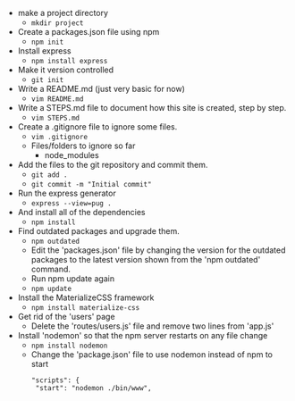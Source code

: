 - make a project directory
  - `mkdir project`
- Create a packages.json file using npm
  - `npm init`
- Install express
  - `npm install express`
- Make it version controlled
  - `git init`
- Write a README.md (just very basic for now)
  - `vim README.md`
- Write a STEPS.md file to document how this site is created, step by step.
  - `vim STEPS.md`
- Create a .gitignore file to ignore some files.
  - `vim .gitignore`
  - Files/folders to ignore so far
    - node_modules
- Add the files to the git repository and commit them.
  - `git add .`
  - `git commit -m "Initial commit"`
- Run the express generator
  - `express --view=pug .`
- And install all of the dependencies
  - `npm install`
- Find outdated packages and upgrade them.
  - `npm outdated`
  - Edit the 'packages.json' file by changing the version for the outdated packages to the latest version shown from the 'npm outdated' command.
  - Run npm update again
  - `npm update`
- Install the MaterializeCSS framework
  - `npm install materialize-css`
- Get rid of the 'users' page
  - Delete the 'routes/users.js' file and remove two lines from 'app.js'
- Install 'nodemon' so that the npm server restarts on any file change
  - `npm install nodemon`
  - Change the 'package.json' file to use nodemon instead of npm to start
    ```
    "scripts": {                                                                 
     "start": "nodemon ./bin/www",
    ```
